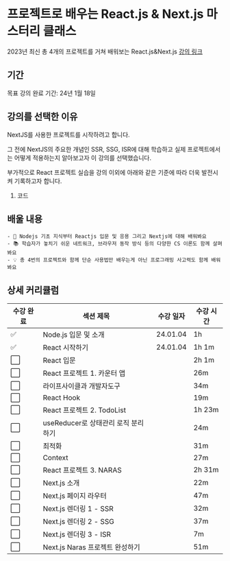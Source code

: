 # 프로젝트로 배우는 React.js & Next.js 마스터리 클래스

2023년 최신 총 4개의 프로젝트를 거쳐 배워보는 React.js&Next.js
[강의 링크](https://www.udemy.com/course/react-next-master/)

## 기간

목표 강의 완료 기간: 24년 1월 18일

## 강의를 선택한 이유

NextJS를 사용한 프로젝트를 시작하려고 합니다.

그 전에 NextJS의 주요한 개념인 SSR, SSG, ISR에 대해 학습하고 실제 프로젝트에서는 어떻게 적용하는지 알아보고자 이 강의를 선택했습니다.

부가적으로 React 프로젝트 실습을 강의 이외에 아래와 같은 기준에 따라 더욱 발전시켜 기록하고자 합니다.

1. 코드

## 배울 내용

```
- 📌 Nodejs 기초 지식부터 Reactjs 입문 및 응용 그리고 Nextjs에 대해 배워봐요
- 📚 학습자가 놓치기 쉬운 네트워크, 브라우저 동작 방식 등의 다양한 CS 이론도 함께 살펴봐요
- 💡 총 4번의 프로젝트와 함께 단순 사용법만 배우는게 아닌 프로그래밍 사고력도 함께 배워봐요
```

## 상세 커리큘럼

| 수강 완료            | 섹션 제목                           | 수강 일자 | 수강 시간 |
| -------------------- | ----------------------------------- | --------- | --------- |
| :white_check_mark:   | Node.js 입문 및 소개                | 24.01.04  | 1h        |
| :white_check_mark:   | React 시작하기                      | 24.01.04  | 1h 1m     |
| :white_large_square: | React 입문                          |           | 2h 1m     |
| :white_large_square: | React 프로젝트 1. 카운터 앱         |           | 26m       |
| :white_large_square: | 라이프사이클과 개발자도구           |           | 34m       |
| :white_large_square: | React Hook                          |           | 19m       |
| :white_large_square: | React 프로젝트 2. TodoList          |           | 1h 23m    |
| :white_large_square: | useReducer로 상태관리 로직 분리하기 |           | 24m       |
| :white_large_square: | 최적화                              |           | 31m       |
| :white_large_square: | Context                             |           | 27m       |
| :white_large_square: | React 프로젝트 3. NARAS             |           | 2h 31m    |
| :white_large_square: | Next.js 소개                        |           | 22m       |
| :white_large_square: | Next.js 페이지 라우터               |           | 47m       |
| :white_large_square: | Next.js 렌더링 1 - SSR              |           | 32m       |
| :white_large_square: | Next.js 렌더링 2 - SSG              |           | 37m       |
| :white_large_square: | Next.js 렌더링 3 - ISR              |           | 7m        |
| :white_large_square: | Next.js Naras 프로젝트 완성하기     |           | 51m       |
